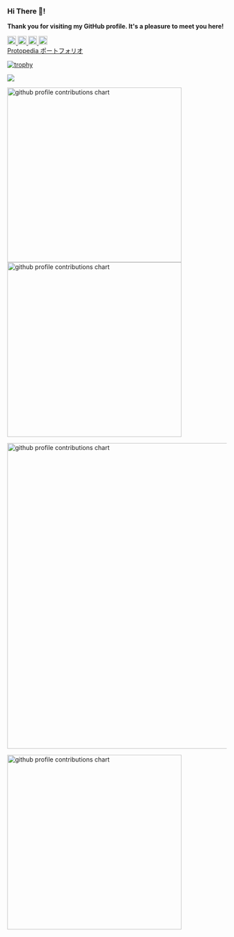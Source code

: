 ### Hi There 👋!
**Thank you for visiting my GitHub profile. It's a pleasure to meet you here!**


<p align="left">
  <a href="https://twitter.com/ei19393939">
    <img height="20" src="https://img.shields.io/twitter/follow/immunity39?label=Twitter&logo=twitter&style=flat" />
  </a>
  <a href="https://github.com/immunity39">
    <img height="20" src="https://img.shields.io/github/followers/immunity39?label=follow&logo=github&style=flat" />
  </a>
  <a href="https://qiita.com/ei19393939">
    <img height="20" src="https://qiita-badge.apiapi.app/s/immunity39/posts.svg" />
  </a>
  <a href="https://zenn.dev/tan1">
    <img height="20" src="https://img.shields.io/badge/--FFFFFF?style=social&logo=zenn&label=Follow%20{tan1}" />
  </a>
  <br>
  <a href="https://protopedia.net/prototyper/tan1939">Protopedia ポートフォリオ</a><br>
</p>

[![trophy](https://github-profile-trophy.vercel.app/?username=immunity39&theme=dark)](https://github.com/ryo-ma/github-profile-trophy)

![](http://github-profile-summary-cards.vercel.app/api/cards/profile-details?username=immunity39&theme=aura_dark)

<p align="left">
  <picture>
        <source media="(prefers-color-scheme: dark)"  srcset="output/metrics.base.svg" width="400" />
	<source media="(prefers-color-scheme: light)" srcset="output/metrics.base.svg" width="400" />
	<img alt="github profile contributions chart"    src="https://raw.githubusercontent.com/immunity39/immunity39/output-3d-contrib/day.svg" />
  </picture>
  <picture>
   	<source media="(prefers-color-scheme: dark)"  srcset="output/details.svg" width="400" />
	<source media="(prefers-color-scheme: light)" srcset="output/details.svg" width="400" />
	<img alt="github profile contributions chart"    src="https://raw.githubusercontent.com/immunity39/immunity39/output-3d-contrib/day.svg" />
  </picture>
</p>

<p align="left" >
	<picture>
	  <source media="(prefers-color-scheme: dark)"  srcset="profile-3d-contrib/profile-night-rainbow.svg" width="700" />
	  <source media="(prefers-color-scheme: light)" srcset="profile-3d-contrib/profile-season-animate.svg" width="700" />
	  <img alt="github profile contributions chart"    src="https://raw.githubusercontent.com/immunity39/immunity39/output-3d-contrib/day.svg" />
	</picture>
</p>

<p align="left">
<picture>
  <source media="(prefers-color-scheme: light)"  srcset="output/metrics.plugin.achievements.compact.svg" width="400" />
  <source media="(prefers-color-scheme: dark)"  srcset="output/metrics.plugin.achievements.compact.svg" width="400" />
 <img alt="github profile contributions chart"    src="https://raw.githubusercontent.com/immunity39/immunity39/output-3d-contrib/day.svg" />
</picture>
